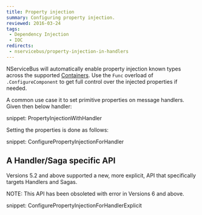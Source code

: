 ```yaml
---
title: Property injection
summary: Configuring property injection.
reviewed: 2016-03-24
tags:
 - Dependency Injection
 - IOC
redirects:
 - nservicebus/property-injection-in-handlers
---
```


NServiceBus will automatically enable property injection known types across the supported [Containers](/nservicebus/containers). Use the `Func` overload of `.ConfigureComponent` to get full control over the injected properties if needed.

A common use case it to set primitive properties on message handlers. Given then below handler:

snippet: PropertyInjectionWithHandler

Setting the properties is done as follows:

snippet: ConfigurePropertyInjectionForHandler


## A Handler/Saga specific API

Versions 5.2 and above supported a new, more explicit, API that specifically targets Handlers and Sagas.

NOTE: This API has been obsoleted with error in Versions 6 and above.

snippet: ConfigurePropertyInjectionForHandlerExplicit